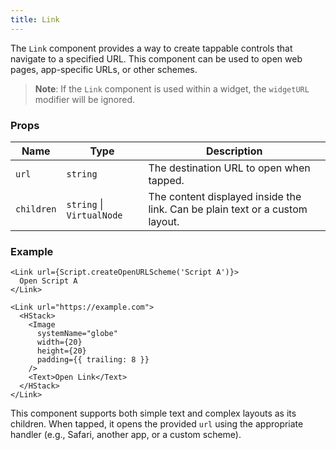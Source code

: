 ```yaml
---
title: Link
---
```

The `Link` component provides a way to create tappable controls that navigate to a specified URL. This component can be used to open web pages, app-specific URLs, or other schemes.

> **Note**: If the `Link` component is used within a widget, the `widgetURL` modifier will be ignored.

### Props

| Name       | Type                      | Description                                                                  |
| ---------- | ------------------------- | ---------------------------------------------------------------------------- |
| `url`      | `string`                  | The destination URL to open when tapped.                                     |
| `children` | `string` \| `VirtualNode` | The content displayed inside the link. Can be plain text or a custom layout. |

### Example

```tsx
<Link url={Script.createOpenURLScheme('Script A')}>
  Open Script A
</Link>

<Link url="https://example.com">
  <HStack>
    <Image
      systemName="globe"
      width={20}
      height={20}
      padding={{ trailing: 8 }}
    />
    <Text>Open Link</Text>
  </HStack>
</Link>
```

This component supports both simple text and complex layouts as its children. When tapped, it opens the provided `url` using the appropriate handler (e.g., Safari, another app, or a custom scheme).
